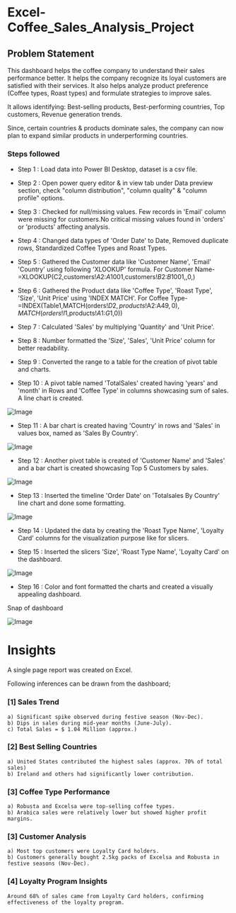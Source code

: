 # Excel-Coffee_Sales_Analysis_Project



## Problem Statement

This dashboard helps the coffee company to understand their sales performance better. It helps the company recognize its loyal customers are satisfied with their services. It also helps analyze product preference (Coffee types, Roast types) and formulate strategies to improve sales.

It allows identifying:
Best-selling products, Best-performing countries, Top customers, Revenue generation trends.

Since, certain countries & products dominate sales, the company can now plan to expand similar products in underperforming countries.


### Steps followed 

- Step 1 : Load data into Power BI Desktop, dataset is a csv file.

- Step 2 : Open power query editor & in view tab under Data preview section, check "column distribution", "column quality" & "column profile" options.

- Step 3 : Checked for null/missing values. Few records in 'Email' column were missing for customers.No critical missing values found in 'orders' or 'products' affecting analysis.

- Step 4 : Changed data types of 'Order Date' to  Date, Removed duplicate rows, Standardized Coffee Types and Roast Types.

- Step 5 : Gathered the Customer data like 'Customer Name', 'Email' 'Country' using following 'XLOOKUP' formula.
                              For Customer Name- =XLOOKUP(C2,customers!$A$2:$A$1001,customers!$B$2:$B$1001,,0,)

- Step 6 : Gathered the Product data like 'Coffee Type', 'Roast Type', 'Size', 'Unit Price' using 'INDEX MATCH'.
                             For Coffee Type-=INDEX(Table1,MATCH(orders!$D2,products!$A$2:$A$49,0),MATCH(orders!I$1,products!$A$1:$G$1,0))

- Step 7 : Calculated 'Sales' by multiplying 'Quantity' and 'Unit Price'.

- Step 8 : Number formatted the 'Size', 'Sales', 'Unit Price' column for better readability.

- Step 9 : Converted the range to a table for the creation of pivot table and charts.

- Step 10 : A pivot table named 'TotalSales' created having 'years' and 'month' in Rows and 'Coffee Type' in columns showcasing sum of sales. A line chart is created.

![Image](https://github.com/user-attachments/assets/a12aff6f-1082-4b24-8443-dddbe2902722)
  
- Step 11 : A bar chart is created having 'Country' in rows and 'Sales' in values box, named as 'Sales By Country'.

![Image](https://github.com/user-attachments/assets/65b8bdf1-ed26-4e2b-a447-e06f50add1d8)

- Step 12 : Another pivot table is created of 'Customer Name' and 'Sales' and a bar chart is created showcasing Top 5 Customers by sales.

![Image](https://github.com/user-attachments/assets/05d0c206-95c5-436a-9c4e-d8bb8f6d51f5)

- Step 13 : Inserted the timeline 'Order Date' on 'Totalsales By Country' line chart and done some formatting. 

![Image](https://github.com/user-attachments/assets/61df8171-56d5-4067-b0e7-2ce060129e96)


- Step 14 : Updated the data by creating the 'Roast Type Name', 'Loyalty Card' columns for the visualization purpose like for slicers.

        
- Step 15 : Inserted the slicers 'Size', 'Roast Type Name', 'Loyalty Card' on the dashboard.
  

![Image](https://github.com/user-attachments/assets/0d69b389-629f-4097-bcf4-48ead0189adf)
        
 - Step 16 : Color and font formatted the charts and created a visually appealing dashboard.
 
  
 
 
 Snap of dashboard
 
![Image](https://github.com/user-attachments/assets/1311778e-c5a0-42fd-b369-6872590f4bd5)

 


# Insights

A single page report was created on Excel.

Following inferences can be drawn from the dashboard;

### [1] Sales Trend

    a) Significant spike observed during festive season (Nov-Dec).
    b) Dips in sales during mid-year months (June-July).
    c) Total Sales = $ 1.04 Million (approx.)


           
### [2] Best Selling Countries

    a) United States contributed the highest sales (approx. 70% of total sales)
    b) Ireland and others had significantly lower contribution.
   
   
  
### [3] Coffee Type Performance 
  
    a) Robusta and Excelsa were top-selling coffee types.
    b) Arabica sales were relatively lower but showed higher profit margins.

### [3] Customer Analysis 
  
    a) Most top customers were Loyalty Card holders.
    b) Customers generally bought 2.5kg packs of Excelsa and Robusta in festive seasons (Nov-Dec).

### [4] Loyalty Program Insights

    Around 68% of sales came from Loyalty Card holders, confirming effectiveness of the loyalty program.



     
 
 
